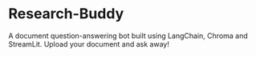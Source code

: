# Research-Buddy
A document question-answering bot built using LangChain, Chroma and StreamLit. Upload your document and ask away!
